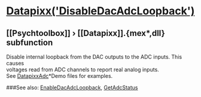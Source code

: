 # [Datapixx('DisableDacAdcLoopback')](Datapixx-DisableDacAdcLoopback) 
## [[Psychtoolbox]] &#8250; [[Datapixx]].{mex*,dll} subfunction


Disable internal loopback from the DAC outputs to the ADC inputs. This causes  
voltages read from ADC channels to report real analog inputs.  
See [DatapixxAdc](DatapixxAdc)\*Demo files for examples.  
  


###See also:
[EnableDacAdcLoopback](Datapixx-EnableDacAdcLoopback), [GetAdcStatus](Datapixx-GetAdcStatus)

